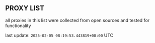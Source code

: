 ## PROXY LIST

all proxies in this list were collected from open sources and tested for functionality

last update: `2025-02-05 08:19:53.443819+00:00` UTC
